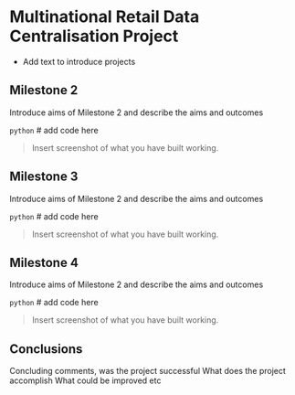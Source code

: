 # Multinational Retail Data Centralisation Project

- Add text to introduce projects 

## Milestone 2

Introduce aims of Milestone 2 and describe the aims and outcomes

```python``` # add code here

> Insert screenshot of what you have built working.

## Milestone 3

Introduce aims of Milestone 2 and describe the aims and outcomes

```python``` # add code here

> Insert screenshot of what you have built working.

## Milestone 4

Introduce aims of Milestone 2 and describe the aims and outcomes

```python``` # add code here

> Insert screenshot of what you have built working.

## Conclusions

Concluding comments, was the project successful
What does the project accomplish
What could be improved etc 
